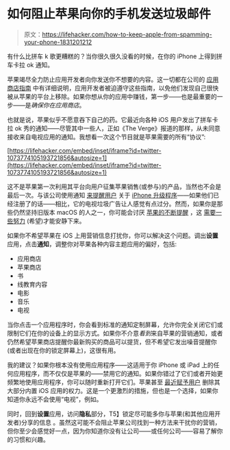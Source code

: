 # 如何阻止苹果向你的手机发送垃圾邮件

> 原文：<https://lifehacker.com/how-to-keep-apple-from-spamming-your-phone-1831201212>

有什么比拼车 k 歌更糟糕的？当你很久很久没看的时候，在你的 iPhone 上得到拼车卡拉 ok 通知。



苹果竭尽全力防止应用开发者向你发送你不想要的内容。这一切都在公司的 [应用商店指南](https://developer.apple.com/app-store/review/guidelines/) 中有详细说明，应用开发者被迫遵守这些指南，以免他们发现自己很快被从苹果的平台上移除。如果你想从你的应用中赚钱，第一步——也是最重要的一步——是*确保你在应用商店*。

也就是说，苹果似乎不愿意吞下自己的药。它最近向各种 iOS 用户发出了拼车卡拉 ok 秀的通知——尽管其中一些人，正如《The Verge》报道的那样，从未同意接收来自电视应用的通知。我想看一次这个节目就是苹果需要的所有“协议”:

 [https://lifehacker.com/embed/inset/iframe?id=twitter-1073774105193721856&autosize=1](https://lifehacker.com/embed/inset/iframe?id=twitter-1073774105193721856&autosize=1) 

这不是苹果第一次利用其平台向用户征集苹果销售(或参与)的产品，当然也不会是最后一次。与该公司使用通知 [来提醒用户](https://www.cultofmac.com/595056/apple-sends-out-notification-pushing-iphone-users-to-upgrade/) 关于 [iPhone 升级程序](https://lifehacker.com/is-the-iphone-upgrade-program-a-good-deal-1829064881)——如果他们已经注册了的话——相比，它的电视垃圾广告让人感觉有点过分。然而，如果你是那些仍然坚持旧版本 macOS 的人之一，你可能会讨厌 [苹果的不断提醒](https://twitter.com/joshuatopolsky/status/1075042627647664133) ，这 [需要一些努力](https://www.jamf.com/jamf-nation/discussions/29851/disable-macos-mojave-update-notification) (希望)才能安静下来。

如果你不希望苹果在 iOS 上用营销信息打扰你，你可以解决这个问题。调出**设置**应用，点击**通知**，调整你对苹果各种内容主题应用的偏好，包括:

*   应用商店
*   苹果商店
*   书
*   线教育内容
*   电影
*   音乐
*   电视

当你点击一个应用程序时，你会看到标准的通知定制屏幕，允许你完全关闭它们或限制它们在你的设备上的显示方式。如果你不介意*看到*来自苹果的营销通知，或者仍然希望苹果商店提醒你最新购买的商品可以提货，但不希望它发出噪音提醒你(或者出现在你的锁定屏幕上)，这很有用。

我的建议？如果你根本没有使用应用程序——这适用于你 iPhone 或 iPad 上的任何应用程序，而不仅仅是苹果的——禁用它的通知。如果你错过了它们或者开始更频繁地使用应用程序，你可以随时重新打开它们。苹果甚至 [最近赋予用户](https://support.apple.com/en-us/HT208094) 删除其大部分内置 iOS 应用的权力。这是一个更激烈的措施，但也是一个选择，如果你知道你永远不会使用“电视”，例如。

同时，回到**设置**应用，访问**隐私**部分，T5】锁定尽可能多你与苹果(和其他应用开发者)分享的信息 。虽然这可能不会阻止苹果公司找到一种方法来干扰你的营销，但你至少会感觉好一点，因为你知道你没有让公司——或任何公司——容易了解你的习惯和兴趣。
